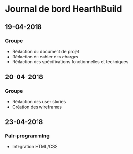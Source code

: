 # Journal de bord HearthBuild

## 19-04-2018

### Groupe

- Rédaction du document de projet
- Rédaction du cahier des charges
- Rédaction des spécifications fonctionnelles et techniques

## 20-04-2018

### Groupe

- Rédaction des user stories
- Création des wireframes

## 23-04-2018

### Pair-programming

- Intégration HTML/CSS
